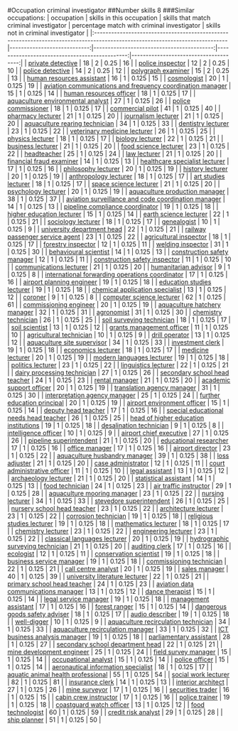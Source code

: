 #Occupation criminal investigator
##Number skills 8
###Similar occupations:
| occupation                                                                                                                  |   skills in this occupation |   skills that match criminal investigator |   percentage match with criminal investigator |   skills not in criminal investigator |
|:----------------------------------------------------------------------------------------------------------------------------|----------------------------:|------------------------------------------:|----------------------------------------------:|--------------------------------------:|
| [private detective](private_detective.md)                                                                                   |                          18 |                                         2 |                                         0.25  |                                    16 |
| [police inspector](police_inspector.md)                                                                                     |                          12 |                                         2 |                                         0.25  |                                    10 |
| [police detective](police_detective.md)                                                                                     |                          14 |                                         2 |                                         0.25  |                                    12 |
| [polygraph examiner](polygraph_examiner.md)                                                                                 |                          15 |                                         2 |                                         0.25  |                                    13 |
| [human resources assistant](human_resources_assistant.md)                                                                   |                          16 |                                         1 |                                         0.125 |                                    15 |
| [cosmologist](cosmologist.md)                                                                                               |                          20 |                                         1 |                                         0.125 |                                    19 |
| [aviation communications and frequency coordination manager](aviation_communications_and_frequency_coordination_manager.md) |                          15 |                                         1 |                                         0.125 |                                    14 |
| [human resources officer](human_resources_officer.md)                                                                       |                          18 |                                         1 |                                         0.125 |                                    17 |
| [aquaculture environmental analyst](aquaculture_environmental_analyst.md)                                                   |                          27 |                                         1 |                                         0.125 |                                    26 |
| [police commissioner](police_commissioner.md)                                                                               |                          18 |                                         1 |                                         0.125 |                                    17 |
| [commercial pilot](commercial_pilot.md)                                                                                     |                          41 |                                         1 |                                         0.125 |                                    40 |
| [pharmacy lecturer](pharmacy_lecturer.md)                                                                                   |                          21 |                                         1 |                                         0.125 |                                    20 |
| [journalism lecturer](journalism_lecturer.md)                                                                               |                          21 |                                         1 |                                         0.125 |                                    20 |
| [aquaculture rearing technician](aquaculture_rearing_technician.md)                                                         |                          34 |                                         1 |                                         0.125 |                                    33 |
| [dentistry lecturer](dentistry_lecturer.md)                                                                                 |                          23 |                                         1 |                                         0.125 |                                    22 |
| [veterinary medicine lecturer](veterinary_medicine_lecturer.md)                                                             |                          26 |                                         1 |                                         0.125 |                                    25 |
| [physics lecturer](physics_lecturer.md)                                                                                     |                          18 |                                         1 |                                         0.125 |                                    17 |
| [biology lecturer](biology_lecturer.md)                                                                                     |                          22 |                                         1 |                                         0.125 |                                    21 |
| [business lecturer](business_lecturer.md)                                                                                   |                          21 |                                         1 |                                         0.125 |                                    20 |
| [food science lecturer](food_science_lecturer.md)                                                                           |                          23 |                                         1 |                                         0.125 |                                    22 |
| [headteacher](headteacher.md)                                                                                               |                          25 |                                         1 |                                         0.125 |                                    24 |
| [law lecturer](law_lecturer.md)                                                                                             |                          21 |                                         1 |                                         0.125 |                                    20 |
| [financial fraud examiner](financial_fraud_examiner.md)                                                                     |                          14 |                                         1 |                                         0.125 |                                    13 |
| [healthcare specialist lecturer](healthcare_specialist_lecturer.md)                                                         |                          17 |                                         1 |                                         0.125 |                                    16 |
| [philosophy lecturer](philosophy_lecturer.md)                                                                               |                          20 |                                         1 |                                         0.125 |                                    19 |
| [history lecturer](history_lecturer.md)                                                                                     |                          20 |                                         1 |                                         0.125 |                                    19 |
| [anthropology lecturer](anthropology_lecturer.md)                                                                           |                          18 |                                         1 |                                         0.125 |                                    17 |
| [art studies lecturer](art_studies_lecturer.md)                                                                             |                          18 |                                         1 |                                         0.125 |                                    17 |
| [space science lecturer](space_science_lecturer.md)                                                                         |                          21 |                                         1 |                                         0.125 |                                    20 |
| [psychology lecturer](psychology_lecturer.md)                                                                               |                          20 |                                         1 |                                         0.125 |                                    19 |
| [aquaculture production manager](aquaculture_production_manager.md)                                                         |                          38 |                                         1 |                                         0.125 |                                    37 |
| [aviation surveillance and code coordination manager](aviation_surveillance_and_code_coordination_manager.md)               |                          14 |                                         1 |                                         0.125 |                                    13 |
| [pipeline compliance coordinator](pipeline_compliance_coordinator.md)                                                       |                          19 |                                         1 |                                         0.125 |                                    18 |
| [higher education lecturer](higher_education_lecturer.md)                                                                   |                          15 |                                         1 |                                         0.125 |                                    14 |
| [earth science lecturer](earth_science_lecturer.md)                                                                         |                          22 |                                         1 |                                         0.125 |                                    21 |
| [sociology lecturer](sociology_lecturer.md)                                                                                 |                          18 |                                         1 |                                         0.125 |                                    17 |
| [genealogist](genealogist.md)                                                                                               |                          10 |                                         1 |                                         0.125 |                                     9 |
| [university department head](university_department_head.md)                                                                 |                          22 |                                         1 |                                         0.125 |                                    21 |
| [railway passenger service agent](railway_passenger_service_agent.md)                                                       |                          23 |                                         1 |                                         0.125 |                                    22 |
| [agricultural inspector](agricultural_inspector.md)                                                                         |                          18 |                                         1 |                                         0.125 |                                    17 |
| [forestry inspector](forestry_inspector.md)                                                                                 |                          12 |                                         1 |                                         0.125 |                                    11 |
| [welding inspector](welding_inspector.md)                                                                                   |                          31 |                                         1 |                                         0.125 |                                    30 |
| [behavioural scientist](behavioural_scientist.md)                                                                           |                          14 |                                         1 |                                         0.125 |                                    13 |
| [construction safety manager](construction_safety_manager.md)                                                               |                          12 |                                         1 |                                         0.125 |                                    11 |
| [construction safety inspector](construction_safety_inspector.md)                                                           |                          11 |                                         1 |                                         0.125 |                                    10 |
| [communications lecturer](communications_lecturer.md)                                                                       |                          21 |                                         1 |                                         0.125 |                                    20 |
| [humanitarian advisor](humanitarian_advisor.md)                                                                             |                           9 |                                         1 |                                         0.125 |                                     8 |
| [international forwarding operations coordinator](international_forwarding_operations_coordinator.md)                       |                          17 |                                         1 |                                         0.125 |                                    16 |
| [airport planning engineer](airport_planning_engineer.md)                                                                   |                          19 |                                         1 |                                         0.125 |                                    18 |
| [education studies lecturer](education_studies_lecturer.md)                                                                 |                          19 |                                         1 |                                         0.125 |                                    18 |
| [chemical application specialist](chemical_application_specialist.md)                                                       |                          13 |                                         1 |                                         0.125 |                                    12 |
| [coroner](coroner.md)                                                                                                       |                           9 |                                         1 |                                         0.125 |                                     8 |
| [computer science lecturer](computer_science_lecturer.md)                                                                   |                          62 |                                         1 |                                         0.125 |                                    61 |
| [commissioning engineer](commissioning_engineer.md)                                                                         |                          20 |                                         1 |                                         0.125 |                                    19 |
| [aquaculture hatchery manager](aquaculture_hatchery_manager.md)                                                             |                          32 |                                         1 |                                         0.125 |                                    31 |
| [agronomist](agronomist.md)                                                                                                 |                          31 |                                         1 |                                         0.125 |                                    30 |
| [chemistry technician](chemistry_technician.md)                                                                             |                          26 |                                         1 |                                         0.125 |                                    25 |
| [soil surveying technician](soil_surveying_technician.md)                                                                   |                          18 |                                         1 |                                         0.125 |                                    17 |
| [soil scientist](soil_scientist.md)                                                                                         |                          13 |                                         1 |                                         0.125 |                                    12 |
| [grants management officer](grants_management_officer.md)                                                                   |                          11 |                                         1 |                                         0.125 |                                    10 |
| [agricultural technician](agricultural_technician.md)                                                                       |                          10 |                                         1 |                                         0.125 |                                     9 |
| [drill operator](drill_operator.md)                                                                                         |                          13 |                                         1 |                                         0.125 |                                    12 |
| [aquaculture site supervisor](aquaculture_site_supervisor.md)                                                               |                          34 |                                         1 |                                         0.125 |                                    33 |
| [investment clerk](investment_clerk.md)                                                                                     |                          19 |                                         1 |                                         0.125 |                                    18 |
| [economics lecturer](economics_lecturer.md)                                                                                 |                          18 |                                         1 |                                         0.125 |                                    17 |
| [medicine lecturer](medicine_lecturer.md)                                                                                   |                          20 |                                         1 |                                         0.125 |                                    19 |
| [modern languages lecturer](modern_languages_lecturer.md)                                                                   |                          19 |                                         1 |                                         0.125 |                                    18 |
| [politics lecturer](politics_lecturer.md)                                                                                   |                          23 |                                         1 |                                         0.125 |                                    22 |
| [linguistics lecturer](linguistics_lecturer.md)                                                                             |                          22 |                                         1 |                                         0.125 |                                    21 |
| [dairy processing technician](dairy_processing_technician.md)                                                               |                          27 |                                         1 |                                         0.125 |                                    26 |
| [secondary school head teacher](secondary_school_head_teacher.md)                                                           |                          24 |                                         1 |                                         0.125 |                                    23 |
| [rental manager](rental_manager.md)                                                                                         |                          21 |                                         1 |                                         0.125 |                                    20 |
| [academic support officer](academic_support_officer.md)                                                                     |                          20 |                                         1 |                                         0.125 |                                    19 |
| [translation agency manager](translation_agency_manager.md)                                                                 |                          31 |                                         1 |                                         0.125 |                                    30 |
| [interpretation agency manager](interpretation_agency_manager.md)                                                           |                          25 |                                         1 |                                         0.125 |                                    24 |
| [further education principal](further_education_principal.md)                                                               |                          20 |                                         1 |                                         0.125 |                                    19 |
| [airport environment officer](airport_environment_officer.md)                                                               |                          15 |                                         1 |                                         0.125 |                                    14 |
| [deputy head teacher](deputy_head_teacher.md)                                                                               |                          17 |                                         1 |                                         0.125 |                                    16 |
| [special educational needs head teacher](special_educational_needs_head_teacher.md)                                         |                          26 |                                         1 |                                         0.125 |                                    25 |
| [head of higher education institutions](head_of_higher_education_institutions.md)                                           |                          19 |                                         1 |                                         0.125 |                                    18 |
| [desalination technician](desalination_technician.md)                                                                       |                           9 |                                         1 |                                         0.125 |                                     8 |
| [intelligence officer](intelligence_officer.md)                                                                             |                          10 |                                         1 |                                         0.125 |                                     9 |
| [airport chief executive](airport_chief_executive.md)                                                                       |                          27 |                                         1 |                                         0.125 |                                    26 |
| [pipeline superintendent](pipeline superintendent.md)                                                                       |                          21 |                                         1 |                                         0.125 |                                    20 |
| [educational researcher](educational_researcher.md)                                                                         |                          17 |                                         1 |                                         0.125 |                                    16 |
| [office manager](office_manager.md)                                                                                         |                          17 |                                         1 |                                         0.125 |                                    16 |
| [airport director](airport_director.md)                                                                                     |                          23 |                                         1 |                                         0.125 |                                    22 |
| [aquaculture husbandry manager](aquaculture_husbandry_manager.md)                                                           |                          39 |                                         1 |                                         0.125 |                                    38 |
| [loss adjuster](loss_adjuster.md)                                                                                           |                          21 |                                         1 |                                         0.125 |                                    20 |
| [case administrator](case_administrator.md)                                                                                 |                          12 |                                         1 |                                         0.125 |                                    11 |
| [court administrative officer](court_administrative_officer.md)                                                             |                          11 |                                         1 |                                         0.125 |                                    10 |
| [legal assistant](legal_assistant.md)                                                                                       |                          13 |                                         1 |                                         0.125 |                                    12 |
| [archaeology lecturer](archaeology_lecturer.md)                                                                             |                          21 |                                         1 |                                         0.125 |                                    20 |
| [statistical assistant](statistical_assistant.md)                                                                           |                          14 |                                         1 |                                         0.125 |                                    13 |
| [food technician](food_technician.md)                                                                                       |                          24 |                                         1 |                                         0.125 |                                    23 |
| [air traffic instructor](air_traffic_instructor.md)                                                                         |                          29 |                                         1 |                                         0.125 |                                    28 |
| [aquaculture mooring manager](aquaculture_mooring_manager.md)                                                               |                          23 |                                         1 |                                         0.125 |                                    22 |
| [nursing lecturer](nursing_lecturer.md)                                                                                     |                          34 |                                         1 |                                         0.125 |                                    33 |
| [stevedore superintendent](stevedore_superintendent.md)                                                                     |                          26 |                                         1 |                                         0.125 |                                    25 |
| [nursery school head teacher](nursery_school_head_teacher.md)                                                               |                          23 |                                         1 |                                         0.125 |                                    22 |
| [architecture lecturer](architecture_lecturer.md)                                                                           |                          23 |                                         1 |                                         0.125 |                                    22 |
| [corrosion technician](corrosion_technician.md)                                                                             |                          19 |                                         1 |                                         0.125 |                                    18 |
| [religious studies lecturer](religious_studies_lecturer.md)                                                                 |                          19 |                                         1 |                                         0.125 |                                    18 |
| [mathematics lecturer](mathematics_lecturer.md)                                                                             |                          18 |                                         1 |                                         0.125 |                                    17 |
| [chemistry lecturer](chemistry_lecturer.md)                                                                                 |                          23 |                                         1 |                                         0.125 |                                    22 |
| [engineering lecturer](engineering_lecturer.md)                                                                             |                          23 |                                         1 |                                         0.125 |                                    22 |
| [classical languages lecturer](classical_languages_lecturer.md)                                                             |                          20 |                                         1 |                                         0.125 |                                    19 |
| [hydrographic surveying technician](hydrographic_surveying_technician.md)                                                   |                          21 |                                         1 |                                         0.125 |                                    20 |
| [auditing clerk](auditing_clerk.md)                                                                                         |                          17 |                                         1 |                                         0.125 |                                    16 |
| [ecologist](ecologist.md)                                                                                                   |                          12 |                                         1 |                                         0.125 |                                    11 |
| [conservation scientist](conservation_scientist.md)                                                                         |                          19 |                                         1 |                                         0.125 |                                    18 |
| [business service manager](business_service_manager.md)                                                                     |                          19 |                                         1 |                                         0.125 |                                    18 |
| [commissioning technician](commissioning_technician.md)                                                                     |                          22 |                                         1 |                                         0.125 |                                    21 |
| [call centre analyst](call_centre_analyst.md)                                                                               |                          20 |                                         1 |                                         0.125 |                                    19 |
| [sales manager](sales_manager.md)                                                                                           |                          40 |                                         1 |                                         0.125 |                                    39 |
| [university literature lecturer](university_literature_lecturer.md)                                                         |                          22 |                                         1 |                                         0.125 |                                    21 |
| [primary school head teacher](primary_school_head_teacher.md)                                                               |                          24 |                                         1 |                                         0.125 |                                    23 |
| [aviation data communications manager](aviation_data_communications_manager.md)                                             |                          13 |                                         1 |                                         0.125 |                                    12 |
| [dance therapist](dance_therapist.md)                                                                                       |                          15 |                                         1 |                                         0.125 |                                    14 |
| [legal service manager](legal_service_manager.md)                                                                           |                          19 |                                         1 |                                         0.125 |                                    18 |
| [management assistant](management_assistant.md)                                                                             |                          17 |                                         1 |                                         0.125 |                                    16 |
| [forest ranger](forest_ranger.md)                                                                                           |                          15 |                                         1 |                                         0.125 |                                    14 |
| [dangerous goods safety adviser](dangerous_goods_safety_adviser.md)                                                         |                          18 |                                         1 |                                         0.125 |                                    17 |
| [audio describer](audio_describer.md)                                                                                       |                          19 |                                         1 |                                         0.125 |                                    18 |
| [well-digger](well-digger.md)                                                                                               |                          10 |                                         1 |                                         0.125 |                                     9 |
| [aquaculture recirculation technician](aquaculture_recirculation_technician.md)                                             |                          34 |                                         1 |                                         0.125 |                                    33 |
| [aquaculture recirculation manager](aquaculture_recirculation_manager.md)                                                   |                          33 |                                         1 |                                         0.125 |                                    32 |
| [ICT business analysis manager](ICT_business_analysis_manager.md)                                                           |                          19 |                                         1 |                                         0.125 |                                    18 |
| [parliamentary assistant](parliamentary_assistant.md)                                                                       |                          28 |                                         1 |                                         0.125 |                                    27 |
| [secondary school department head](secondary_school_department_head.md)                                                     |                          22 |                                         1 |                                         0.125 |                                    21 |
| [mine development engineer](mine_development_engineer.md)                                                                   |                          25 |                                         1 |                                         0.125 |                                    24 |
| [field survey manager](field_survey_manager.md)                                                                             |                          15 |                                         1 |                                         0.125 |                                    14 |
| [occupational analyst](occupational_analyst.md)                                                                             |                          15 |                                         1 |                                         0.125 |                                    14 |
| [police officer](police_officer.md)                                                                                         |                          15 |                                         1 |                                         0.125 |                                    14 |
| [aeronautical information specialist](aeronautical_information_specialist.md)                                               |                          18 |                                         1 |                                         0.125 |                                    17 |
| [aquatic animal health professional](aquatic_animal_health_professional.md)                                                 |                          55 |                                         1 |                                         0.125 |                                    54 |
| [social work lecturer](social_work_lecturer.md)                                                                             |                          82 |                                         1 |                                         0.125 |                                    81 |
| [insurance clerk](insurance_clerk.md)                                                                                       |                          14 |                                         1 |                                         0.125 |                                    13 |
| [interior architect](interior_architect.md)                                                                                 |                          27 |                                         1 |                                         0.125 |                                    26 |
| [mine surveyor](mine_surveyor.md)                                                                                           |                          17 |                                         1 |                                         0.125 |                                    16 |
| [securities trader](securities_trader.md)                                                                                   |                          16 |                                         1 |                                         0.125 |                                    15 |
| [cabin crew instructor](cabin_crew_instructor.md)                                                                           |                          17 |                                         1 |                                         0.125 |                                    16 |
| [police trainer](police_trainer.md)                                                                                         |                          19 |                                         1 |                                         0.125 |                                    18 |
| [coastguard watch officer](coastguard_watch_officer.md)                                                                     |                          13 |                                         1 |                                         0.125 |                                    12 |
| [food technologist](food_technologist.md)                                                                                   |                          60 |                                         1 |                                         0.125 |                                    59 |
| [credit risk analyst](credit_risk_analyst.md)                                                                               |                          29 |                                         1 |                                         0.125 |                                    28 |
| [ship planner](ship_planner.md)                                                                                             |                          51 |                                         1 |                                         0.125 |                                    50 |

